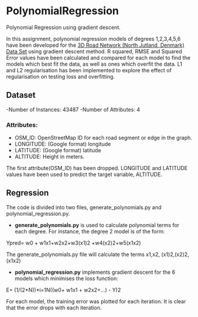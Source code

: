 # PolynomialRegression
Polynomial Regression using gradient descent.

In this assignment, polynomial regression models of degrees 1,2,3,4,5,6 have been developed for the [3D Road Network (North Jutland, Denmark) Data Set](https://archive.ics.uci.edu/ml/datasets/3D+Road+Network+(North+Jutland%2C+Denmark))  using gradient descent method. R squared, RMSE and Squared Error values have been calculated and compared for each model to find the models which best fit the data, as well as ones which overfit the data. L1 and L2 regularisation has been implemented to explore the effect of regularisation on testing loss and overfitting.

## Dataset
-Number of Instances: 43487
-Number of Attributes: 4

### Attributes:
 - OSM_ID: OpenStreetMap ID for each road segment or edge in the graph.
 - LONGITUDE: (Google format) longitude
 - LATITUDE: (Google format) latitude
 - ALTITUDE: Height in meters. 
 
The first attribute(OSM_ID) has been dropped. LONGITUDE and LATITUDE values have been used to predict the target variable, ALTITUDE.

## Regression
The code is divided into two files, generate_polynomials.py and polynomial_regression.py. 
- **generate_polynomials.py** is used to calculate polynomial terms for each degree. For instance, the degree 2 model is of the form: 

Ypred= w0 + w1x1+w2x2+w3(x1)2 +w4(x2)2+w5(x1x2)

The generate_polynomials.py file will calculate the terms x1,x2, (x1)2,(x2)2, (x1x2)

- **polynomial_regression.py** implements gradient descent for the 6 models which minimises the loss function:

E= (1/(2*N))*i=1N((w0+ w1x1 + w2x2+...) - Y)2

For each model, the training error was plotted for each iteration. It is clear that the error drops with each iteration.


